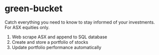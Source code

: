 # green-bucket
Catch everything you need to know to stay informed of your investments.
For ASX equities only.

1. Web scrape ASX and append to SQL database
2. Create and store a portfolio of stocks
3. Update portfolio performance automatically
